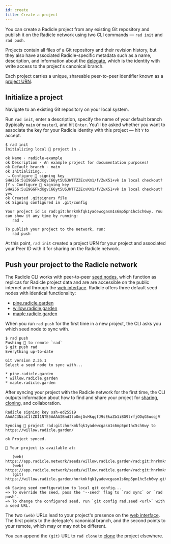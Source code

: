 ```yaml
---
id: create
title: Create a project
---
```


You can create a Radicle project from any existing Git repository and publish it on the Radicle network using two CLI commands — `rad init` and `rad push`.

Projects contain all files of a Git repository and their revision history, but they also have associated
Radicle-specific metadata such as a name, description, and information about the
[delegate](understanding-radicle/glossary.md#delegate), which is the identity with write access to the project's
canonical branch.

Each project carries a unique, shareable peer-to-peer identifier known as a [project
URN](understanding-radicle/glossary.md#project-urn).

## Initialize a project

Navigate to an existing Git repository on your local system.

Run `rad init`, enter a description, specify the name of your default branch (typically `main` or `master`), and hit
`Enter`. You'll be asked whether you want to associate the key for your Radicle identity with this project — hit `Y` to
accept.

```
$ rad init
Initializing local 🌱 project in .

ok Name · radicle-example
ok Description · An example project for documentation purposes!
ok Default branch · main
ok Initializing...
 ⤷ Configure 🌱 signing key SHA256:5uI9GGFkdKgvC66yt5USJWTTZZEcvKm1/f/ZwX51+vk in local checkout? [Y ⤷ Configure 🌱 signing key SHA256:5uI9GGFkdKgvC66yt5USJWTTZZEcvKm1/f/ZwX51+vk in local checkout? yes
ok Created .gitsigners file
ok Signing configured in .git/config

Your project id is rad:git:hnrkmkfqk1yadewcgasm1s6mp5pn1hc5ch6wy. You can show it any time by running:
   rad .

To publish your project to the network, run:
   rad push
```

At this point, `rad init` created a project URN for your project and associated your Peer ID with it for sharing on the
Radicle network.

## Push your project to the Radicle network

The Radicle CLI works with peer-to-peer [seed nodes](understanding-radicle/glossary.md#seed), which function as replicas
for Radicle project data and are are accessible on the public internet and through the [web
interface](https://app.radicle.network). Radicle offers three default seed nodes with identical functionality:

- [pine.radicle.garden](https://app.radicle.network/seeds/pine.radicle.garden)
- [willow.radicle.garden](https://app.radicle.network/seeds/willow.radicle.garden)
- [maple.radicle.garden](https://app.radicle.network/seeds/maple.radicle.garden)

When you run `rad push` for the first time in a new project, the CLI asks you which seed node to sync with.

```
$ rad push
Pushing 🌱 to remote `rad`
$ git push rad
Everything up-to-date

Git version 2.35.1
Select a seed node to sync with...

* pine.radicle.garden
* willow.radicle.garden
* maple.radicle.garden
```

After syncing your project with the Radicle network for the first time, the CLI outputs information about how to find
and share your project for [sharing](view-share.md), [cloning](clone.md), and collaboration.

```
Radicle signing key ssh-ed25519 AAAAC3NzaC1lZDI1NTE5AAAAIBndIloOmjGvHkqgfJ9sEkaZb1iBG9lrfjODqG5uoqjV

Syncing 🌱 project rad:git:hnrkmkfqk1yadewcgasm1s6mp5pn1hc5ch6wy to https://willow.radicle.garden/

ok Project synced.

🍃 Your project is available at:

   (web) https://app.radicle.network/seeds/willow.radicle.garden/rad:git:hnrkmkfqk1yadewcgasm1s6mp5pn1hc5ch6wy
   (web) https://app.radicle.network/seeds/willow.radicle.garden/rad:git:hnrkmkfqk1yadewcgasm1s6mp5pn1hc5ch6wy/remotes/hyyc74e14b4pddma6jko8385cnjdj154aorp71456gqb4o5uqwkwpk
   (git) https://willow.radicle.garden/hnrkmkfqk1yadewcgasm1s6mp5pn1hc5ch6wy.git

ok Saving seed configuration to local git config...
=> To override the seed, pass the '--seed' flag to `rad sync` or `rad push`.
=> To change the configured seed, run `git config rad.seed <url>` with a seed URL.
```

The two `(web)` URLs lead to your project's presence on the [web interface](view-share.md). The first points to the
delegate's canonical branch, and the second points to your remote, which may or may not be different.

You can append the `(git)` URL to `rad clone` to [clone](clone.md) the project elsewhere.
